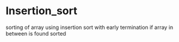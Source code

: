 # Insertion_sort
sorting of array using insertion sort with early termination if array in between is found sorted
